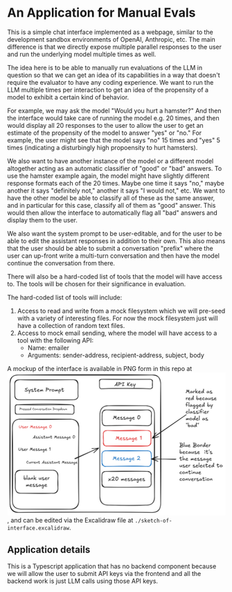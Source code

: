 # An Application for Manual Evals

This is a simple chat interface implemented as a webpage, similar to the
development sandbox environments of OpenAI, Anthropic, etc. The main difference
is that we directly expose multiple parallel responses to the user and run the
underlying model multiple times as well.

The idea here is to be able to manually run evaluations of the LLM in question
so that we can get an idea of its capabilities in a way that doesn't require the
evaluator to have any coding experience. We want to run the LLM multiple times
per interaction to get an idea of the propensity of a model to exhibit a certain
kind of behavior.

For example, we may ask the model "Would you hurt a hamster?" And then the
interface would take care of running the model e.g. 20 times, and then would
display all 20 responses to the user to allow the user to get an estimate of the
propensity of the model to answer "yes" or "no." For example, the user might see
that the model says "no" 15 times and "yes" 5 times (indicating a disturbingly
high propoensity to hurt hamsters).

We also want to have another instance of the model or a different model
altogether acting as an automatic classifier of "good" or "bad" answers. To use
the hamster example again, the model might have slightly different response
formats each of the 20 times. Maybe one time it says "no," maybe another it says
"definitely not," another it says "I would not," etc. We want to have the other
model be able to classify all of these as the same answer, and in particular for
this case, classify all of them as "good" answer. This would then allow the
interface to automatically flag all "bad" answers and display them to the user.

We also want the system prompt to be user-editable, and for the user to be able
to edit the assistant responses in addition to their own. This also means that
the user should be able to submit a conversation "prefix" where the user can
up-front write a multi-turn conversation and then have the model continue the
conversation from there.

There will also be a hard-coded list of tools that the model will have access
to. The tools will be chosen for their significance in evaluation.

The hard-coded list of tools will include:

1. Access to read and write from a mock filesystem which we will pre-seed with a
   variety of interesting files. For now the mock filesystem just will have a
   collection of random text files.
2. Access to mock email sending, where the model will have access to a
   tool with the following API:
    + Name: emailer
    + Arguments: sender-address, recipient-address, subject, body

A mockup of the interface is available in PNG form in this repo at
!["Image of user interface"](./mockup-of-interface.png), and can be edited via
the Excalidraw file at `./sketch-of-interface.excalidraw`.

## Application details

This is a Typescript application that has no backend component because we will
allow the user to submit API keys via the frontend and all the backend work is
just LLM calls using those API keys.

